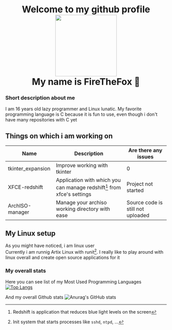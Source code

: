 <p align="center">
<h1 align="center">Welcome to my github profile<br><img src="https://avatars.githubusercontent.com/u/64907994" width="192"><br>My name is FireTheFox 👋</h1>

### Short description about me
I am 16 years old lazy programmer and Linux lunatic.
My favorite programming language is C because it is fun to use, even though i don't have many repositories with C yet

## Things on which i am working on
| Name                   | Description | Are there any issues |
| ---------------------- | ----------- |  ----- | 
| tkinter_expansion      | Improve working with tkinter | 0 |
| XFCE-redshift | Application with which you can manage redshift[^1] from xfce's settings| Project not started |
| ArchISO-manager | Manage your archiso working directory with ease | Source code is still not uploaded 

## My Linux setup

As you might have noticed, i am linux user <br>
Currently i am runnig Artix Linux with runit[^2]. I really like to play around with linux overall and create open source applications for it

### My overall stats
Here you can see list of my Most Used Programming Languages
[![Top Langs](https://github-readme-stats.vercel.app/api/top-langs/?username=Fire-The-Fox&langs_count=8&show_icons=true&theme=chartreuse-dark)](https://github.com/anuraghazra/github-readme-stats) 

And my overall Github stats
![Anurag's GitHub stats](https://github-readme-stats.vercel.app/api?username=Fire-The-Fox&show_icons=true&theme=chartreuse-dark)
</p>

[^1]: Redshift is application that reduces blue light levels on the screen
[^2]: Init system that starts processes like `sshd`, `ntpd`, ...
